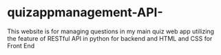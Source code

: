 # quizappmanagement-API-
This website is for managing questions in my main quiz web app utilizing the feature of RESTful API in python for backend and HTML and CSS for Front End
